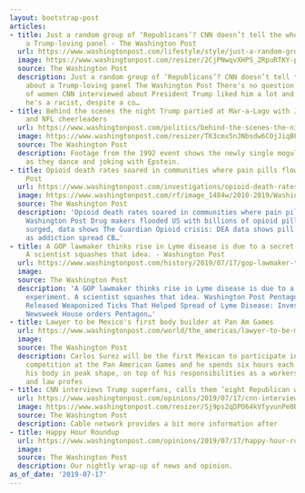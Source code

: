 ```yaml
---
layout: bootstrap-post
articles:
- title: Just a random group of ‘Republicans’? CNN doesn’t tell the whole story about
    a Trump-loving panel - The Washington Post
  url: https://www.washingtonpost.com/lifestyle/style/just-a-random-group-of-republicans-cnn-doesnt-tell-the-whole-story-about-a-trump-loving-panel/2019/07/17/6977617c-a8d5-11e9-86dd-d7f0e60391e9_story.html
  image: https://www.washingtonpost.com/resizer/2CjPNwqvXHPS_2RpuRTKY-p3eVo=/1484x0/www.washingtonpost.com/pb/resources/img/twp-social-share.png
  source: The Washington Post
  description: Just a random group of ‘Republicans’? CNN doesn’t tell the whole story
    about a Trump-loving panel The Washington Post There's no question that the panel
    of women CNN interviewed about President Trump liked him a lot and don't think
    he's a racist, despite a co…
- title: Behind the scenes the night Trump partied at Mar-a-Lago with Jeffrey Epstein
    and NFL cheerleaders
  url: https://www.washingtonpost.com/politics/behind-the-scenes-the-night-trump-partied-at-mar-a-lago-with-jeffrey-epstein-and-nfl-cheerleaders/2019/07/17/64be823c-a8c6-11e9-9214-246e594de5d5_story.html
  image: https://www.washingtonpost.com/resizer/TK3cmx5nJNbsdw6COjJiqBFebvM=/1484x0/arc-anglerfish-washpost-prod-washpost.s3.amazonaws.com/public/ATK2LIVIWMI6TBZTJDEHENPTSY.jpg
  source: The Washington Post
  description: Footage from the 1992 event shows the newly single mogul grabbing women
    as they dance and joking with Epstein.
- title: Opioid death rates soared in communities where pain pills flowed - The Washington
    Post
  url: https://www.washingtonpost.com/investigations/opioid-death-rates-soared-in-communities-where-pain-pills-flowed/2019/07/17/f3595da4-a8a4-11e9-a3a6-ab670962db05_story.html
  image: https://www.washingtonpost.com/rf/image_1484w/2010-2019/WashingtonPost/2018/12/19/National-Enterprise/Images/charlestoncemetary.JPG?t=20170517
  source: The Washington Post
  description: 'Opioid death rates soared in communities where pain pills flowed The
    Washington Post Drug makers flooded US with billions of opioid pills as epidemic
    surged, data shows The Guardian Opioid crisis: DEA data shows pill shipments ballooned
    as addiction spread CB…'
- title: A GOP lawmaker thinks rise in Lyme disease is due to a secret tick experiment.
    A scientist squashes that idea. - Washington Post
  url: https://www.washingtonpost.com/history/2019/07/17/gop-lawmaker-thinks-rise-lyme-disease-is-due-secret-tick-experiment-scientist-squashes-that-idea/
  image: 
  source: The Washington Post
  description: 'A GOP lawmaker thinks rise in Lyme disease is due to a secret tick
    experiment. A scientist squashes that idea. Washington Post Pentagon May Have
    Released Weaponized Ticks That Helped Spread of Lyme Disease: Investigation Ordered
    Newsweek House orders Pentagon…'
- title: Lawyer to be Mexico's first body builder at Pan Am Games
  url: https://www.washingtonpost.com/world/the_americas/lawyer-to-be-mexicos-first-body-builder-at-pan-am-games/2019/07/17/29c8ac76-a8e8-11e9-8733-48c87235f396_story.html
  image: 
  source: The Washington Post
  description: Carlos Surez will be the first Mexican to participate in the body-building
    competition at the Pan American Games and he spends six hours each day getting
    his body in peak shape, on top of his responsibilities as a workers' rights lawyer
    and law profes
- title: CNN interviews Trump superfans, calls them ‘eight Republican women from Dallas’
  url: https://www.washingtonpost.com/opinions/2019/07/17/cnn-interviews-trump-superfans-calls-them-eight-republican-women-dallas/
  image: https://www.washingtonpost.com/resizer/Sj9ps2qDPO64kVfyvunPe0BrD5w=/1484x0/arc-anglerfish-washpost-prod-washpost.s3.amazonaws.com/public/NMHSQ7VH7MI6TBZTJDEHENPTSY.jpg
  source: The Washington Post
  description: Cable network provides a bit more information after
- title: Happy Hour Roundup
  url: https://www.washingtonpost.com/opinions/2019/07/17/happy-hour-roundup/
  image: 
  source: The Washington Post
  description: Our nightly wrap-up of news and opinion.
as_of_date: '2019-07-17'
---
```


